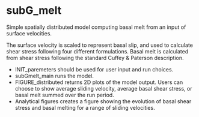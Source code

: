 # subG_melt

Simple spatially distributed model computing basal melt from an input of surface velocities. 

The surface velocity is scaled to represent basal slip, and used to calculate shear stress following four different formulations. Basal melt is calculated from shear stress following the standard Cuffey \& Paterson description. 

* INIT_paremeters should be used for user input and run choices. 
* subGmelt_main runs the model. 
* FIGURE_distributed returns 2D plots of the model output. Users can choose to show average sliding velocity, average basal shear stress, or basal melt summed over the run period. 
* Analytical figures creates a figure showing the evolution of basal shear stress and basal melting for a range of sliding velocities. 
